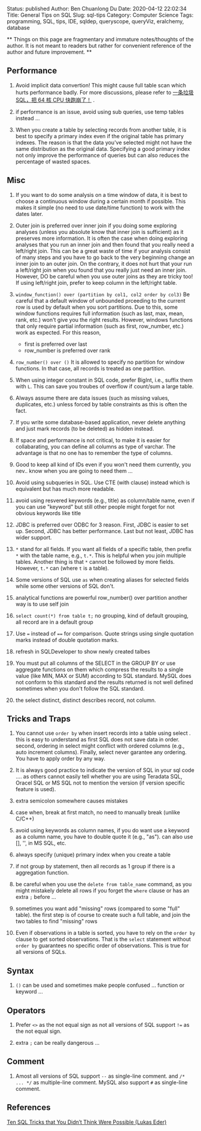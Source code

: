 Status: published
Author: Ben Chuanlong Du
Date: 2020-04-12 22:02:34
Title: General Tips on SQL
Slug: sql-tips
Category: Computer Science
Tags: programming, SQL, tips, IDE, sqldep, queryscope, queryViz, eralchemy, database

**
Things on this page are fragmentary and immature notes/thoughts of the author. 
It is not meant to readers but rather for convenient reference of the author and future improvement.
**

## Performance

1. Avoid implicit data convertion!
    This might cause full table scan which hurts performance badly.
    For more discussions,
    please refer to
    [一条垃圾SQL，把 64 核 CPU 快跑崩了！](https://mp.weixin.qq.com/s/mdl4Xa9zbl-CUBCi4Io-Tg)
    .

1. if performance is an issue, avoid using sub queries, use temp tables instead ...

2. When you create a table by selecting records from another table,
    it is best to specify a primary index
    even if the original table has primary indexes.
    The reason is that the data you've selected might not have the same distribution as the original data.
    Specifying a good primary index not only improve the performance of queries
    but can also reduces the percentage of wasted spaces.


## Misc

1. If you want to do some analysis on a time window of data,
  it is best to choose a continuous window during a certain month if possible.
  This makes it simple (no need to use date/time function) to work with the dates later.

2. Outer join is preferred over inner join if you doing some exploring analyses
  (unless you absolute know that inner join is sufficient) 
  as it preserves more information.
  It is often the case when doing exploring analyses that you run an inner join and then found that you really need a left/right join.
  This can be a great waste of time if your analysis consist of many steps and you have to go back to the very beginning change an inner join to an outer join.
  On the contrary, 
  it does not hurt that your run a left/right join when you found that you really just need an inner join.
  However, 
  DO be careful when you use outer joins as they are tricky too!
  If using left/right join, 
  prefer to keep column in the left/right table.

3. `window_function() over (partition by col1, col2 order by col3)`
  Be careful that a default window of unbounded prceeding to the current row is used by default when you sort partitions.
  Due to this, some window functions requires full information (such as last, max, mean, rank, etc.) won't give you the right results.
  However, windows functions that only require partial information (such as first, row_number, etc.) work as expected.
  For this reason, 
      - first is preferred over last
      - row_number is preferred over rank

5. `row_number() over ()` It is allowed to specify no partition for window functions.
  In that case, all records is treated as one partition.

6. When using integer constant in SQL code, prefer BigInt, i.e., suffix them with `L`.
  This can save you troubes of overflow if count/sum a large table.

7. Always assume there are data issues (such as missing values, duplicates, etc.) unless forced by table constraints
  as this is often the fact.

8. If you write some database-based application,
  never delete anything and just mark records (to be deleted) as hidden instead.



1. If space and performance is not critical, 
    to make it is easier for collabarating,
    you can define all columns as type of varchar. 
    The advantage is that no one has to remember the type of columns. 

2. Good to keep all kind of IDs even if you won't need them currently, 
    you nev.. know when you are going to need them ...

3. Avoid using subqueries in SQL. 
    Use CTE (with clause) instead
    which is equivalent but has much more readable.

1. avoid using resvered keywords (e.g., title) as column/table name, 
    even if you can use "keyword" but still other people might forget for not obvious keywords like title

2. JDBC is preferred over ODBC for 3 reason. 
    First, JDBC is easier to set up.
    Second, JDBC has better performance.
    Last but not least, JDBC has wider support.

3. `*` stand for all fields. 
    If you want all fields of a specific table,
    then prefix `*` with the table name, 
    e.g., `t.*`. 
    This is helpful when you join multiple tables.
    Another thing is that `*` cannot be followed by more fields. 
    However, `t.*` can (where `t` is a table).
 
1. Some versions of SQL use `as` when creating aliases for selected fields 
    while some other versions of SQL don't.

2. analytical functions are powerful
    row_number() over partition
    another way is to use self join

3. `select count(*) from table t;`
    no grouping, kind of default grouping, all record are in a default group

4. Use `=` instead of `==` for comparison.
    Quote strings using single quotation marks instead of double quotation marks.

5. refresh in SQLDeveloper to show newly created talbes

6. You must put all columns of the SELECT 
    in the GROUP BY or use aggregate functions on them 
    which compress the results to a single value (like MIN, MAX or SUM) 
    according to SQL standard.
    MySQL does not conform to this standard
    and the results returned is not well defined sometimes 
    when you don't follow the SQL standard.

7. the select distinct, distinct describes record, not column.

## Tricks and Traps

1. You cannot use `order by` when insert records into a table using select .
    this is easy to understand as first SQL does not save data in order. 
    second, ordering in select might conflict with ordered columns (e.g., auto increment columns).
    Finally, select never garantee any ordering.
    You have to apply order by any way. 

2. It is always good practice to indicate the version of SQL in your sql code ....
    as others cannot easily tell whether you are using Teradata SQL, Oracel SQL or MS SQL
    not to mention the version (if version specific feature is used).

1. extra semicolon somewhere causes mistakes

2. case when, break at first match, no need to manually break (unlike C/C++)

3. avoid using keywords as column names, 
    if you do want use a keyword as a column name, 
    you have to double quote it (e.g., "as"). 
    can also use [], '', in MS SQL, etc.

4. always specify (unique) primary index when you create a table 

8. if not group by statement, then all records as 1 group 
    if there is a aggregation function.

9. be careful when you use the 
    `delete from table_name` command, 
    as you might mistakely delete all rows 
    if you forget the `where` clause or has an extra `;` before ...

1. sometimes you want add "missing" rows (compared to some "full" table). 
    the first step is of course to create such a full table, 
    and join the two tables to find "missing" rows

3. Even if observations in a table is sorted, 
    you have to rely on the `order by` clause to get sorted observations.
    That is the `select` statement without `order by` guarantees no specific order of observations.
    This is true for all versions of SQLs.

## Syntax

1. `()` can be used and sometimes make people confused ... function or keyword ...

## Operators

1. Prefer `<>` as the not equal sign as not all versions of SQL support `!=` as the not equal sign.

2. extra `;` can be really dangerous ... 

## Comment

1. Amost all versions of SQL support `--` as single-line comment.
    and `/* ... */` as multiple-line comment.
    MySQL also support `#` as single-line comment.

## References

[Ten SQL Tricks that You Didn’t Think Were Possible (Lukas Eder)](https://www.youtube.com/watch?v=mgipNdAgQ3o)